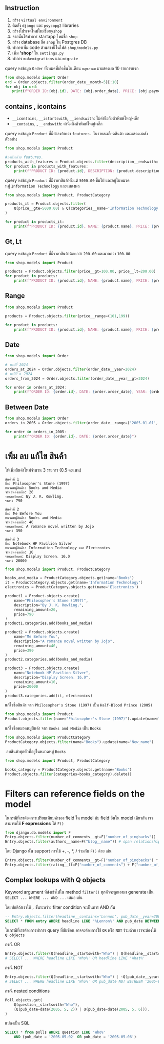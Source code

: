## **Instruction**

1. สร้าง `virtual environment`
2. ติดตั้ง `django` และ `psycopg2` libraries
3. สร้างโปรเจคใหม่ใหม่ชื่อ`myshop`
4. จากนั้นให้ทำการ startapp ใหม่ชื่อ `shop`
5. สร้าง database ชื่อ `shop` ใน Postgres DB
6. ทำการเพิ่ม code ด้านล่างนี้ในไฟล์ `shop/models.py`
7. เพิ่ม **'shop'** ใน `settings.py`
8. ทำการ `makemigrations` และ `migrate`

query หาข้อมูล `Order` ทั้งหมดที่เกิดขึ้นในเดือน `พฤษภาคม` มาแสดงผล 10 รายการแรก

```python
from shop.models import Order
ord = Order.objects.filter(order_date__month=5)[:10]
for obj in ord:
   print(f"ORDER ID:{obj.id}, DATE: {obj.order_date}, PRICE: {obj.payment.price}")
```

## contains , icontains

- `__icontains`, `__istartswith`, `__iendswith`: ไม่คำนึงถึงตัวพิมพ์ใหญ่-เล็ก
- `__contains`, , `__endswith`: คำนึงถึงตัวพิมพ์ใหญ่-เล็ก

query หาข้อมูล `Product` ที่มีคำลงท้ายว่า `features.` ในรายละเอียดสินค้า และแสดงผลดังตัวอย่าง

```python
from shop.models import Product

#ลงท้ายด้วย features.
products_with_features = Product.objects.filter(description__endswith='features.')
for product in products_with_features:
    print(f"PRODUCT ID: {product.id}, DESCRIPTION: {product.description}")
```

query หาข้อมูล `Product` ที่มีราคาสินค้าตั้งแต่ `5000.00` ขึ้นไป และอยู่ในหมวดหมู่ `Information Technology` และแสดงผล

```python
from shop.models import Product, ProductCategory

products_it = Product.objects.filter(
    Q(price__gte=5000.00) & Q(categories__name='Information Technology')
)

for product in products_it:
    print(f"PRODUCT ID: {product.id}, NAME: {product.name}, PRICE: {product.price:.2f}")
```

## Gt, Lt

query หาข้อมูล `Product` ที่มีราคาสินค้าน้อยกว่า `200.00` และมากกว่า `100.00`

```python
from shop.models import Product

products = Product.objects.filter(price__gt=100.00, price__lt=200.00)
for product in products:
    print(f"PRODUCT ID: {product.id}, NAME: {product.name}, PRICE: {product.price:.2f}")
```

## Range

```python
from shop.models import Product

products = Product.objects.filter(price__range=(101,199))

for product in products:
    print(f"PRODUCT ID: {product.id}, NAME: {product.name}, PRICE: {product.price:.2f}")
```

## Date

```python
from shop.models import Order

# หาปที่ 2024
orders_at_2024 = Order.objects.filter(order_date__year=2024)
# หาปีที่ > 2024
orders_from_2024 = Order.objects.filter(order_date__year__gt=2024)

for order in orders_at_2024:
    print(f"ORDER ID: {order.id}, DATE: {order.order_date}, YEAR: {order.order_date.year}")

```

## Between Date

```python
from shop.models import Order
orders_in_2005 = Order.objects.filter(order_date__range=('2005-01-01', '2005-12-31'))

for order in orders_in_2005:
    print(f"ORDER ID: {order.id}, DATE: {order.order_date}")

```

# **เพิ่ม ลบ แก้ไข สินค้า**

ให้เพิ่มสินค้าใหม่จำนวน 3 รายการ (0.5 คะแนน)

```
สินค้าที่ 1
ชื่อ: Philosopher's Stone (1997)
หมวดหมู่สินค้า: Books and Media
จำนวนคงเหลือ: 20
รายละเอียดซ: By J. K. Rowling.
ราคา: 790

สินค้าที่ 2
ชื่อ: Me Before You
หมวดหมู่สินค้า: Books and Media
จำนวนคงเหลือ: 40
รายละเอียดซ: A romance novel written by Jojo
ราคา: 390

สินค้าที่ 3
ชื่อ: Notebook HP Pavilion Silver
หมวดหมู่สินค้า: Information Technology และ Electronics
จำนวนคงเหลือ: 10
รายละเอียดซ: Display Screen. 16.0
ราคา: 20000
```

```python
from shop.models import Product, ProductCategory

books_and_media = ProductCategory.objects.get(name='Books')
it = ProductCategory.objects.get(name='Information Technology')
electronics = ProductCategory.objects.get(name='Electronics')

product1 = Product.objects.create(
    name="Philosopher's Stone (1997)",
    description="By J. K. Rowling.",
    remaining_amount=20,
    price=790
)
product1.categories.add(books_and_media)

product2 = Product.objects.create(
    name="Me Before You",
    description="A romance novel written by Jojo",
    remaining_amount=40,
    price=390
)
product2.categories.add(books_and_media)

product3 = Product.objects.create(
    name="Notebook HP Pavilion Silver",
    description="Display Screen. 16.0",
    remaining_amount=10,
    price=20000
)
product3.categories.add(it, electronics)

```

แก้ไขชื่อสินค้า จาก `Philosopher's Stone (1997)` เป็น `Half-Blood Prince (2005)`

```python
from shop.models import Product
Product.objects.filter(name="Philosopher's Stone (1997)").update(name="Half-Blood Prince (2007)")
```

แก้ไขชื่อหมวดหมู่สินค้า จาก `Books and Media` เป็น `Books`

```python
from shop.models import ProductCategory
ProductCategory.objects.filter(name="Books").update(name="New_name")

```

 ลบสินค้าทุกตัวที่อยู่ในหมวดหมู่ `Books`

```python
from shop.models import Product, ProductCategory

books_category = ProductCategory.objects.get(name="Books")
Product.objects.filter(categories=books_category).delete()

```

# Filters can reference fields on the model

ในกรณีที่เราต้องการเปรียบเทียบค่าของ field ใน model กับ field อื่นใน model เดียวกัน เราสามารถใช้ **F expressions** ได้ `F()`

```python
from django.db.models import F
Entry.objects.filter(number_of_comments__gt=F("number_of_pingbacks"))
Entry.objects.filter(authors__name=F("blog__name")) # span relationships

```

โดย Django นั้น support การใช้ +, -, *, / ร่วมกับ `F()` ด้วย เช่น

```python
Entry.objects.filter(number_of_comments__gt=F("number_of_pingbacks") * 2)
Entry.objects.filter(rating__lt=F("number_of_comments") + F("number_of_pingbacks"))

```

## Complex lookups with Q objects

Keyword argument ที่ส่งเข้าไปใน method `filter()` ทุกตัวจะถูกเอามา generate เป็น `SELECT ... WHERE ... AND ...` เสมอ เช่น

โดยปกติถ้าเราใช้ `,` ขั้นระหว่าง filter condition จะเป็นการ AND กัน

```sql
-- Entry.objects.filter(headline__contains='Lennon', pub_date__year=2005)
SELECT * FROM entry WHERE headline LIKE '%Lennon%' AND pub_date BETWEEN '2005-01-01' AND '2005-12-31';

```

ในกรณีที่เราต้องการทำการ query ที่ซับซ้อน อาจจะต้องการใช้ `OR` หรือ `NOT` ร่วมด้วย เราจะต้องใช้ `Q objects`

กรณี OR

```python
Entry.objects.filter(Q(headline__startswith="Who") | Q(headline__startswith="What"))
# SELECT ... WHERE headline LIKE 'Who%' OR headline LIKE 'What%'
```

กรณี NOT

```python
Entry.objects.filter(Q(headline__startswith="Who") | ~Q(pub_date__year=2005))
# SELECT ... WHERE headline LIKE 'Who%' OR pub_date NOT BETWEEN '2005-01-01' AND '2005-12-31';

```

กรณี nested conditions

```python
Poll.objects.get(
    Q(question__startswith="Who"),
    (Q(pub_date=date(2005, 5, 2)) | Q(pub_date=date(2005, 5, 6))),
)

```

แปลงเป็น SQL

```sql
SELECT * from polls WHERE question LIKE 'Who%'
    AND (pub_date = '2005-05-02' OR pub_date = '2005-05-06')

```
